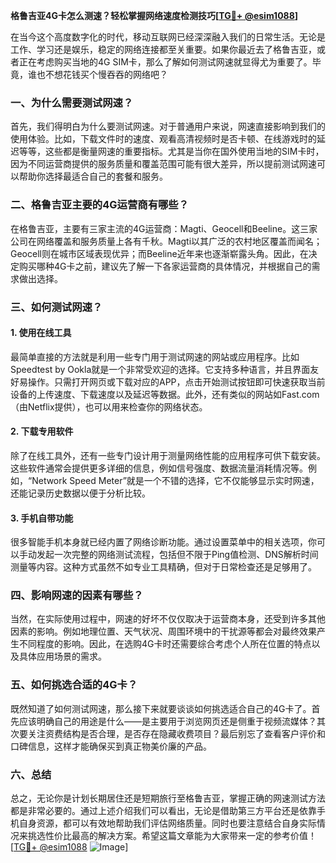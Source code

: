 **格鲁吉亚4G卡怎么测速？轻松掌握网络速度检测技巧[[TG💪+ @esim1088](https://t.me/s/esim1088)]**

在当今这个高度数字化的时代，移动互联网已经深深融入我们的日常生活。无论是工作、学习还是娱乐，稳定的网络连接都至关重要。如果你最近去了格鲁吉亚，或者正在考虑购买当地的4G SIM卡，那么了解如何测试网速就显得尤为重要了。毕竟，谁也不想花钱买个慢吞吞的网络吧？

### 一、为什么需要测试网速？

首先，我们得明白为什么要测试网速。对于普通用户来说，网速直接影响到我们的使用体验。比如，下载文件时的速度、观看高清视频时是否卡顿、在线游戏时的延迟等等，这些都是衡量网速的重要指标。尤其是当你在国外使用当地的SIM卡时，因为不同运营商提供的服务质量和覆盖范围可能有很大差异，所以提前测试网速可以帮助你选择最适合自己的套餐和服务。

### 二、格鲁吉亚主要的4G运营商有哪些？

在格鲁吉亚，主要有三家主流的4G运营商：Magti、Geocell和Beeline。这三家公司在网络覆盖和服务质量上各有千秋。Magti以其广泛的农村地区覆盖而闻名；Geocell则在城市区域表现优异；而Beeline近年来也逐渐崭露头角。因此，在决定购买哪种4G卡之前，建议先了解一下各家运营商的具体情况，并根据自己的需求做出选择。

### 三、如何测试网速？

#### 1. 使用在线工具

最简单直接的方法就是利用一些专门用于测试网速的网站或应用程序。比如Speedtest by Ookla就是一个非常受欢迎的选择。它支持多种语言，并且界面友好易操作。只需打开网页或下载对应的APP，点击开始测试按钮即可快速获取当前设备的上传速度、下载速度以及延迟等数据。此外，还有类似的网站如Fast.com（由Netflix提供），也可以用来检查你的网络状态。

#### 2. 下载专用软件

除了在线工具外，还有一些专门设计用于测量网络性能的应用程序可供下载安装。这些软件通常会提供更多详细的信息，例如信号强度、数据流量消耗情况等。例如，“Network Speed Meter”就是一个不错的选择，它不仅能够显示实时网速，还能记录历史数据以便于分析比较。

#### 3. 手机自带功能

很多智能手机本身就已经内置了网络诊断功能。通过设置菜单中的相关选项，你可以手动发起一次完整的网络测试流程，包括但不限于Ping值检测、DNS解析时间测量等内容。这种方式虽然不如专业工具精确，但对于日常检查还是足够用了。

### 四、影响网速的因素有哪些？

当然，在实际使用过程中，网速的好坏不仅仅取决于运营商本身，还受到许多其他因素的影响。例如地理位置、天气状况、周围环境中的干扰源等都会对最终效果产生不同程度的影响。因此，在选购4G卡时还需要综合考虑个人所在位置的特点以及具体应用场景的需求。

### 五、如何挑选合适的4G卡？

既然知道了如何测试网速，那么接下来就要谈谈如何挑选适合自己的4G卡了。首先应该明确自己的用途是什么——是主要用于浏览网页还是侧重于视频流媒体？其次要关注资费结构是否合理，是否存在隐藏收费项目？最后别忘了查看客户评价和口碑信息，这样才能确保买到真正物美价廉的产品。

### 六、总结

总之，无论你是计划长期居住还是短期旅行至格鲁吉亚，掌握正确的网速测试方法都是非常必要的。通过上述介绍我们可以看出，无论是借助第三方平台还是依靠手机自身资源，都可以有效地帮助我们评估网络质量。同时也要注意结合自身实际情况来挑选性价比最高的解决方案。希望这篇文章能为大家带来一定的参考价值！[[TG💪+ @esim1088](https://t.me/s/esim1088) ![Image](https://i.postimg.cc/4NQfJmqS/Snipaste-2025-05-13-00-14-12.png)]